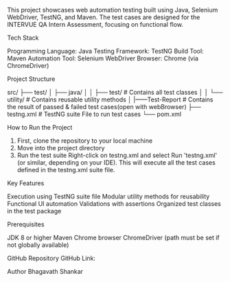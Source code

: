This project showcases web automation testing built using Java, Selenium WebDriver, TestNG, and Maven. The test cases are designed for the INTERVUE QA Intern Assessment, focusing on functional flow.

Tech Stack

Programming Language: Java
Testing Framework: TestNG
Build Tool: Maven
Automation Tool: Selenium WebDriver
Browser: Chrome (via ChromeDriver)


Project Structure

src/
├── test/
│   ├── java/
│   │   ├── test/       # Contains all test classes
│   │   └── utility/    # Contains reusable utility methods
│
|——Test-Report # Contains the result of passed & failed test cases(open with webBrowser)
├── testng.xml # TestNG suite File to run test cases
└── pom.xml

How to Run the Project

1. First, clone the repository to your local machine
2. Move into the project directory
3. Run the test suite
Right-click on testng.xml and select Run 'testng.xml' (or similar, depending on your IDE).
This will execute all the test cases defined in the testng.xml suite file.

Key Features

Execution using TestNG suite file
Modular utility methods for reusability
Functional UI automation
Validations with assertions
Organized test classes in the test package


Prerequisites

JDK 8 or higher
Maven
Chrome browser
ChromeDriver (path must be set if not globally available)


GitHub Repository
GitHub Link:

Author
Bhagavath Shankar
